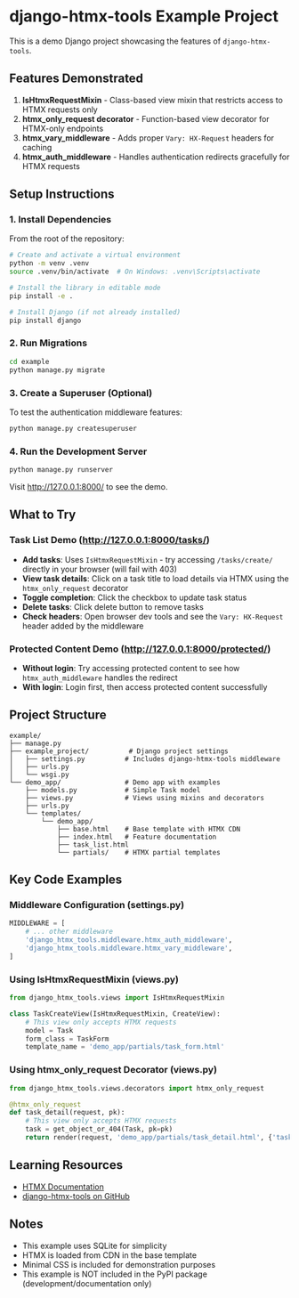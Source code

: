 # django-htmx-tools Example Project

This is a demo Django project showcasing the features of `django-htmx-tools`.

## Features Demonstrated

1. **IsHtmxRequestMixin** - Class-based view mixin that restricts access to HTMX requests only
2. **htmx_only_request decorator** - Function-based view decorator for HTMX-only endpoints
3. **htmx_vary_middleware** - Adds proper `Vary: HX-Request` headers for caching
4. **htmx_auth_middleware** - Handles authentication redirects gracefully for HTMX requests

## Setup Instructions

### 1. Install Dependencies

From the root of the repository:

```bash
# Create and activate a virtual environment
python -m venv .venv
source .venv/bin/activate  # On Windows: .venv\Scripts\activate

# Install the library in editable mode
pip install -e .

# Install Django (if not already installed)
pip install django
```

### 2. Run Migrations

```bash
cd example
python manage.py migrate
```

### 3. Create a Superuser (Optional)

To test the authentication middleware features:

```bash
python manage.py createsuperuser
```

### 4. Run the Development Server

```bash
python manage.py runserver
```

Visit http://127.0.0.1:8000/ to see the demo.

## What to Try

### Task List Demo (http://127.0.0.1:8000/tasks/)

- **Add tasks**: Uses `IsHtmxRequestMixin` - try accessing `/tasks/create/` directly in your browser (will fail with 403)
- **View task details**: Click on a task title to load details via HTMX using the `htmx_only_request` decorator
- **Toggle completion**: Click the checkbox to update task status
- **Delete tasks**: Click delete button to remove tasks
- **Check headers**: Open browser dev tools and see the `Vary: HX-Request` header added by the middleware

### Protected Content Demo (http://127.0.0.1:8000/protected/)

- **Without login**: Try accessing protected content to see how `htmx_auth_middleware` handles the redirect
- **With login**: Login first, then access protected content successfully

## Project Structure

```
example/
├── manage.py
├── example_project/          # Django project settings
│   ├── settings.py          # Includes django-htmx-tools middleware
│   ├── urls.py
│   └── wsgi.py
└── demo_app/                # Demo app with examples
    ├── models.py            # Simple Task model
    ├── views.py             # Views using mixins and decorators
    ├── urls.py
    └── templates/
        └── demo_app/
            ├── base.html    # Base template with HTMX CDN
            ├── index.html   # Feature documentation
            ├── task_list.html
            └── partials/    # HTMX partial templates
```

## Key Code Examples

### Middleware Configuration (settings.py)

```python
MIDDLEWARE = [
    # ... other middleware
    'django_htmx_tools.middleware.htmx_auth_middleware',
    'django_htmx_tools.middleware.htmx_vary_middleware',
]
```

### Using IsHtmxRequestMixin (views.py)

```python
from django_htmx_tools.views import IsHtmxRequestMixin

class TaskCreateView(IsHtmxRequestMixin, CreateView):
    # This view only accepts HTMX requests
    model = Task
    form_class = TaskForm
    template_name = 'demo_app/partials/task_form.html'
```

### Using htmx_only_request Decorator (views.py)

```python
from django_htmx_tools.views.decorators import htmx_only_request

@htmx_only_request
def task_detail(request, pk):
    # This view only accepts HTMX requests
    task = get_object_or_404(Task, pk=pk)
    return render(request, 'demo_app/partials/task_detail.html', {'task': task})
```

## Learning Resources

- [HTMX Documentation](https://htmx.org/docs/)
- [django-htmx-tools on GitHub](https://github.com/howieweiner/django-htmx-tools)

## Notes

- This example uses SQLite for simplicity
- HTMX is loaded from CDN in the base template
- Minimal CSS is included for demonstration purposes
- This example is NOT included in the PyPI package (development/documentation only)
